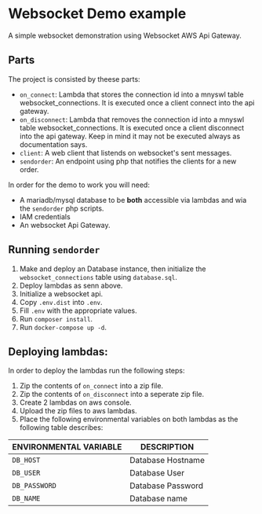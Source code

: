 # Websocket Demo example
A simple websocket demonstration using Websocket AWS Api Gateway.

## Parts

The project is consisted by theese parts:

* `on_connect`: Lambda that stores the connection id into a mnyswl table websocket_connections. It is executed once a client connect into the api gateway.
* `on_disconnect`: Lambda that removes the connection id into a mnyswl table websocket_connections. It is executed once a client disconnect into the api gateway. Keep in mind it may not be executed always as documentation says.
* `client`: A web client that listends on websocket's sent messages.
* `sendorder`: An endpoint using php that notifies the clients for a new order.

In order for the demo to work you will need:

* A mariadb/mysql database to be **both** accessible via lambdas and wia the `sendorder` php scripts.
* IAM credentials
* An websocket Api Gateway.

## Running `sendorder`

1. Make and deploy an Database instance, then initialize the `websocket_connections` table using `database.sql`.
2. Deploy lambdas as senn above.
3. Initialize a websocket api.
4. Copy `.env.dist` into `.env`.
5. Fill `.env` with the appropriate values.
6. Run `composer install`.
7. Run `docker-compose up -d`.

## Deploying lambdas:

In order to deploy the lambdas run the following steps:

1. Zip the contents of `on_connect` into a zip file.
2. Zip the contents of `on_disconnect` into a seperate zip file.
3. Create 2 lambdas on aws console.
4. Upload the zip files to aws lambdas.
5. Place the following environmental variables on both lambdas as the following table describes:

ENVIRONMENTAL VARIABLE | DESCRIPTION
--- | ---
`DB_HOST`     | Database Hostname
`DB_USER`     | Database User
`DB_PASSWORD` | Database Password
`DB_NAME`     | Database name